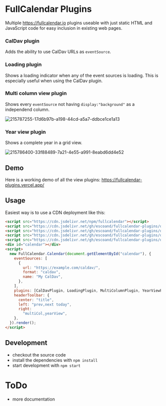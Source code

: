 # FullCalendar Plugins

Multiple https://fullcalendar.io plugins useable with just static HTML and JavaScript code for easy inclusion in existing web pages.

### CalDav plugin

Adds the ability to use CalDav URLs as `eventSource`.

### Loading plugin

Shows a loading indicator when any of the event sources is loading. This is especially useful when using the CalDav plugin.

### Multi column view plugin

Shows every `eventSource` not having `display:"background"` as a independend column.

![215787255-17d6b97b-a198-44cd-a5a7-ddbce1ce1a13](https://user-images.githubusercontent.com/428567/215788735-4fdf5bed-17c9-4e4b-a5d4-7308e3a171c5.png)

### Year view plugin

Shows a complete year in a grid view.

![215786400-33f88489-7a21-4e55-a991-8eabd6dd4e52](https://user-images.githubusercontent.com/428567/215788714-57d86bc0-81e2-4917-94e8-938c2ca0b637.png)

## Demo

Here is a working demo of all the view plugins: https://fullcalendar-plugins.vercel.app/

## Usage

Easiest way is to use a CDN deployment like this:

```html
<script src="https://cdn.jsdelivr.net/npm/fullcalendar"></script>
<script src="https://cdn.jsdelivr.net/gh/escoand/fullcalendar-plugins/dist/caldav.js"></script>
<script src="https://cdn.jsdelivr.net/gh/escoand/fullcalendar-plugins/dist/loading.js"></script>
<script src="https://cdn.jsdelivr.net/gh/escoand/fullcalendar-plugins/dist/multicol.js"></script>
<script src="https://cdn.jsdelivr.net/gh/escoand/fullcalendar-plugins/dist/yearview.js"></script>
<div id="calendar"></div>
<script>
  new FullCalendar.Calendar(document.getElementById("calendar"), {
    eventSources: [
      {
        url: "https://example.com/caldav/",
        format: "caldav",
        name: "My CalDav",
      },
    ],
    plugins: [CalDavPlugin, LoadingPlugin, MultiColumnPlugin, YearViewPlugin],
    headerToolbar: {
      center: "title",
      left: "prev,next today",
      right:
        "multiCol,yearView",
    },
  }).render();
</script>
```

## Development

* checkout the source code
* install the dependencies with `npm install`
* start development with `npm start`

# ToDo

* more documentation
